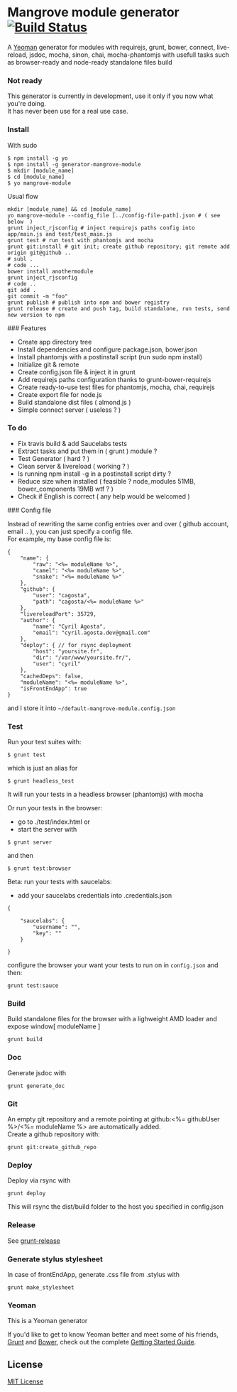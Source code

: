 # Mangrove module generator [![Build Status](https://secure.travis-ci.org/cagosta/generator-mangrove-module.png?branch=master)](https://travis-ci.org/cagosta/generator-mangrove-module)

A [Yeoman](http://yeoman.io) generator for modules with requirejs, grunt, bower, connect, live-reload, jsdoc, mocha, sinon, chai, mocha-phantomjs with usefull tasks such as browser-ready and node-ready standalone files build  


### Not ready
This generator is currently in development, use it only if you now what you're doing.  
It has never been use for a real use case.  


### Install  

With sudo 

```
$ npm install -g yo  
$ npm install -g generator-mangrove-module
$ mkdir [module_name] 
$ cd [module_name]
$ yo mangrove-module
```

Usual flow  
```
mkdir [module_name] && cd [module_name]
yo mangrove-module --config_file [../config-file-path].json # ( see below  )
grunt inject_rjsconfig # inject requirejs paths config into app/main.js and test/test_main.js
grunt test # run test with phantomjs and mocha
grunt git:install # git init; create github repository; git remote add origin git@github ..
# subl .
# code ...
bower install anothermodule
grunt inject_rjsconfig
# code .. 
git add . 
git commit -m "foo"
grunt publish # publish into npm and bower registry
grunt release # create and push tag, build standalone, run tests, send new version to npm
```

### Features  
- Create app directory tree  
- Install dependencies and configure package.json, bower.json  
- Install phantomjs with a postinstall script (run sudo npm install)
- Initialize git & remote  
- Create config.json file & inject it in grunt  
- Add requirejs paths configuration thanks to grunt-bower-requirejs  
- Create ready-to-use test files for phantomjs, mocha, chai, requirejs  
- Create export file for node.js  
- Build standalone dist files ( almond.js )  
- Simple connect server ( useless ? )  

### To do
- Fix travis build & add Saucelabs tests
- Extract tasks and put them in ( grunt ) module ? 
- Test Generator ( hard ? )  
- Clean server & livereload ( working ? )  
- Is running npm install -g in a postinstall script dirty ?  
- Reduce size when installed ( feasible ? node_modules 51MB, bower_components 19MB wtf ? )  
- Check if English is correct ( any help would be welcomed )


### Config file  

Instead of rewriting the same config entries over and over ( github account, email .. ), you can just specify a config file.  
For example, my base config file is:  
```
{
    "name": {
        "raw": "<%= moduleName %>",
        "camel": "<%= moduleName %>",
        "snake": "<%= moduleName %>"
    },
    "github": {
        "user": "cagosta",
        "path": "cagosta/<%= moduleName %>"
    },
    "livereloadPort": 35729,
    "author": { 
        "name": "Cyril Agosta",
        "email": "cyril.agosta.dev@gmail.com"
    },
    "deploy": { // for rsync deployment
        "host": "yoursite.fr",
        "dir": "/var/www/yoursite.fr/",
        "user": "cyril"
    },
    "cachedDeps": false,
    "moduleName": "<%= moduleName %>",
    "isFrontEndApp": true
}
```
and I store it into `~/default-mangrove-module.config.json`


### Test 

Run your test suites with:
```
$ grunt test 
```

which is just an alias for   
```
$ grunt headless_test
```
It will run your tests in a headless browser (phantomjs) with mocha

Or run your tests in the browser:  
- go to ./test/index.html 
or 
- start the server with  

```
$ grunt server
```

and then  

```
$ grunt test:browser
```

Beta: run your tests with saucelabs:
* add your saucelabs credentials into .credentials.json 
```
{
 
    "saucelabs": {
        "username": "",
        "key": ""
    }   

}
```
configure the browser your want your tests to run on in `config.json` and then:
```
grunt test:sauce
```

### Build 

Build standalone files for the browser with a lighweight AMD loader and expose window[ moduleName ] 

```
grunt build 
```

### Doc   

Generate jsdoc with 
```
grunt generate_doc
```

### Git

An empty git repository and a remote pointing at github:<%= githubUser %>/<%= moduleName %> are automatically added.  
Create a github repository with:
```
grunt git:create_github_repo
```

### Deploy  

Deploy via rsync with 
```
grunt deploy
```

This will rsync the dist/build folder to the host you specified in config.json 

### Release

See [grunt-release](https://github.com/geddski/grunt-release)

### Generate stylus stylesheet 

In case of frontEndApp, generate .css file from .stylus with 
```
grunt make_stylesheet
```


### Yeoman  

This is a Yeoman generator  

If you'd like to get to know Yeoman better and meet some of his friends, [Grunt](http://gruntjs.com) and [Bower](http://bower.io), check out the complete [Getting Started Guide](https://github.com/yeoman/yeoman/wiki/Getting-Started).



## License

[MIT License](http://en.wikipedia.org/wiki/MIT_License)



